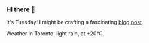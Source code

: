 ### Hi there :wave:

It's Tuesday! I might be crafting a fascinating [blog post](https://benjaminwuethrich.dev).

Weather in Toronto: light rain, at +20°C.
